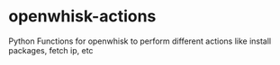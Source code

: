 # openwhisk-actions
Python Functions for openwhisk to perform different actions like install packages, fetch ip, etc

